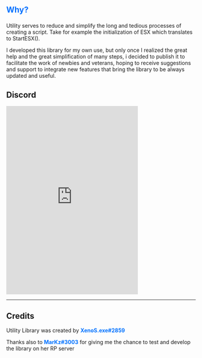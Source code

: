 ## <p style="color: #0071ff;">Why?</p>
Utility serves to reduce and simplify the long and tedious processes of creating a script.
Take for example the initialization of ESX which translates to StartESX().

I developed this library for my own use, but only once I realized the great help and the great simplification of many steps, i decided to publish it to facilitate the work of newbies and veterans, hoping to receive suggestions and support to integrate new features that bring the library to be always updated and useful.

## Discord
<iframe src="https://discord.com/widget?id=858498299957870642&theme=dark" width="350" height="500" allowtransparency="true" frameborder="0" sandbox="allow-popups allow-popups-to-escape-sandbox allow-same-origin allow-scripts"></iframe>

---

## Credits
Utility Library was created by <span style="color: #0071ff;">**XenoS.exe#2859**</span>

Thanks also to <span style="color: #0071ff;">**MarKz#3003**</span> for giving me the chance to test and develop the library on her RP server
